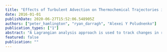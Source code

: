 ```yaml
---
title: "Effects of Turbulent Advection on Thermochemical Trajectories in Premixed Flames"
date: 2016-01-01
publishDate: 2020-06-27T15:52:06.548905Z
authors: ["peter_hamlington", "ryan_darragh", "Alexei Y Poludnenko"]
publication_types: ["1"]
abstract: "A Lagrangian analysis approach is used to track changes in reactant mass fraction and temperature within ﬂuid parcels during premixed combustion. Time series of the reactant mass fraction and temperature along ﬂuid parcel trajectories, termed “thermochemical trajectories,” are calculated using data from direct numerical simulations of unconﬁned premixed ﬂames for two different turbulence intensities. Both of the turbulence intensities are high, with Karlovtiz and Damköhler numbers corresponding a broadened ﬂame. By analyzing time series of reactant mass fraction and temperature along ﬂuid parcel trajectories, we show that fuel consumption and temperature rise within ﬂuid parcels are frequently non-monotonic, resulting in frequent cooling events even after the temperature within a parcel has risen to 1400 K or more. Through an analysis of dynamical effects in the governing equation for the reactant mass fraction, this non-monotonicity is shown to be due to strong molecular diffusive processes resulting from the creation of large thermochemical gradients by turbulent advection. Implications of these results for the understanding of turbulent premixed ﬂame dynamics and structure are outlined."
featured: false
publication: ""
---
```


